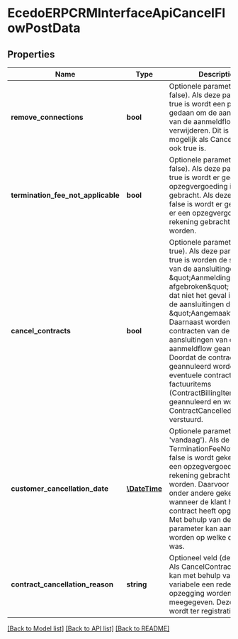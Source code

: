 # EcedoERPCRMInterfaceApiCancelFlowPostData

## Properties
Name | Type | Description | Notes
------------ | ------------- | ------------- | -------------
**remove_connections** | **bool** | Optionele parameter (default false). Als deze parameter true is wordt een poging gedaan om de aansluitingen van de aanmeldflow te verwijderen. Dit is alleen mogelijk als CancelContracts ook true is. | [optional] 
**termination_fee_not_applicable** | **bool** | Optionele parameter (default false). Als deze parameter true is wordt er geen opzegvergoeding in rekening gebracht. Als deze parameter false is wordt er gekeken of er een opzegvergoeding in rekening gebracht moet worden. | [optional] 
**cancel_contracts** | **bool** | Optionele parameter (default true). Als deze parameter true is worden de statussen van de aansluitingen op \&quot;Aanmelding afgebroken\&quot; gezet, als dat niet het geval is krijgen de aansluitingen de status \&quot;Aangemaakt\&quot;. Daarnaast worden contracten van de aansluitingen van de aanmeldflow geannuleerd. Doordat de contracten geannuleerd worden, worden eventuele contract-factuuritems (ContractBillingItems) ook geannuleerd en worden er ContractCancelled-triggers verstuurd. | [optional] 
**customer_cancellation_date** | [**\DateTime**](\DateTime.md) | Optionele parameter (default &#39;vandaag&#39;). Als de parameter TerminationFeeNotApplicable false is wordt gekeken of er een opzegvergoeding in rekening gebracht moet worden. Daarvoor wordt onder andere gekeken wanneer de klant het contract heeft opgezegd. Met behulp van deze parameter kan aangegeven worden op welke datum dat was. | [optional] 
**contract_cancellation_reason** | **string** | Optioneel veld (default null). Als CancelContracts true is kan met behulp van deze variabele een reden voor de opzegging worden meegegeven. Deze reden wordt ter registratie gebruikt. | [optional] 

[[Back to Model list]](../README.md#documentation-for-models) [[Back to API list]](../README.md#documentation-for-api-endpoints) [[Back to README]](../README.md)


